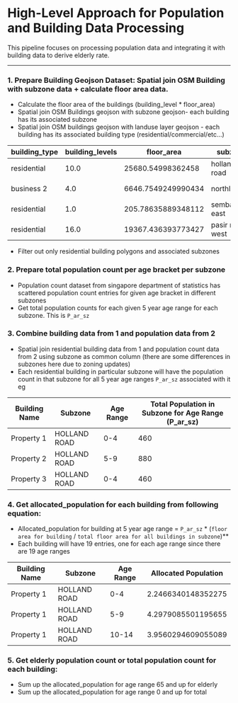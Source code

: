 # High-Level Approach for Population and Building Data Processing

This pipeline focuses on processing population data and integrating it with building data to derive elderly rate.

---

### 1. **Prepare Building Geojson Dataset: Spatial join OSM Building with subzone data + calculate floor area data.**
- Calculate the floor area of the buildings (building_level * floor_area)
- Spatial join OSM Buildings geojson with subzone geojson- each building has its associated subzone
- Spatial join OSM buildings geojson with landuse layer geojson - each building has its associated building type (residential/commercial/etc...)

| **building_type** | **building_levels** | **floor_area**       | **subzone**        | **geometry**          |
|--------------------|---------------------|-----------------------|---------------------|------------------------|
| residential        | 10.0               | 25680.54998362458     | holland road       | polygon coordinates    |
| business 2         | 4.0                | 6646.7549249990434    | northland          | polygon coordinates    |
| residential        | 1.0                | 205.78635889348112    | sembawang east     | polygon coordinates    |
| residential        | 16.0               | 19367.436393773427    | pasir ris west     | polygon coordinates    |

- Filter out only residential building polygons and associated subzones
### 2. **Prepare total population count per age bracket per subzone**
- Population count dataset from singapore department of statistics has scattered population count entries for given age bracket in different subzones
- Get total population counts for each given 5 year age range for each subzone. This is `P_ar_sz`
### 3. **Combine building data from 1 and population data from 2**
- Spatial join residential building data from 1 and population count data from 2 using subzone as common column (there are some differences in subzones here due to zoning updates)
- Each residential building in particular subzone will have the population count in that subzone for all 5 year age ranges `P_ar_sz` associated with it
eg

| **Building Name** | **Subzone**      | **Age Range** | **Total Population in Subzone for Age Range (P_ar_sz)** |
|--------------------|------------------|---------------|--------------------------------------------------------|
| Property 1         | HOLLAND ROAD    | 0-4           | 460                                                    |
| Property 2         | HOLLAND ROAD    | 5-9           | 880                                                    |
| Property 3         | HOLLAND ROAD    | 0-4           | 460                                                    |


### 4. **Get allocated_population for each building from following equation:**
- Allocated_population for building at 5 year age range = `P_ar_sz` * (`floor area for building` / `total floor area for all buildings in subzone`)**
- Each building will have 19 entries, one for each age range since there are 19 age ranges

| **Building Name** | **Subzone**      | **Age Range** | **Allocated Population**       |
|--------------------|------------------|---------------|---------------------------------|
| Property 1         | HOLLAND ROAD    | 0-4           | 2.2466340148352275             |
| Property 1         | HOLLAND ROAD    | 5-9           | 4.2979085501195655             |
| Property 1         | HOLLAND ROAD    | 10-14         | 3.9560294609055089             |


### 5. **Get elderly population count or total population count for each building:**
- Sum up the allocated_population for age range 65 and up for elderly
- Sum up the allocated_population for age range 0 and up for total
